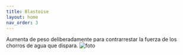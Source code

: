```yaml
---
title: Blastoise
layout: home
nav_order: 3
---
```

Aumenta de peso deliberadamente para contrarrestar la fuerza de los chorros de agua que dispara.
![foto](https://www.pokemon.com/static-assets/content-assets/cms2/img/pokedex/full/009.png)
